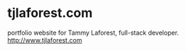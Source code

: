 # tjlaforest.com
portfolio website for Tammy Laforest, full-stack developer. http://www.tjlaforest.com
